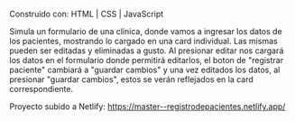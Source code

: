 Construido con: HTML | CSS | JavaScript

Simula un formulario de una clínica, donde vamos a ingresar los datos de los pacientes, mostrando lo cargado en una card individual. Las mismas pueden ser editadas y eliminadas a gusto. Al presionar editar nos cargará los datos en el formulario donde permitirá editarlos, el boton de "registrar paciente" cambiará a "guardar cambios" y una vez editados los datos, al presionar "guardar cambios", estos se verán reflejados en la card correspondiente.

Proyecto subido a Netlify:
https://master--registrodepacientes.netlify.app/
